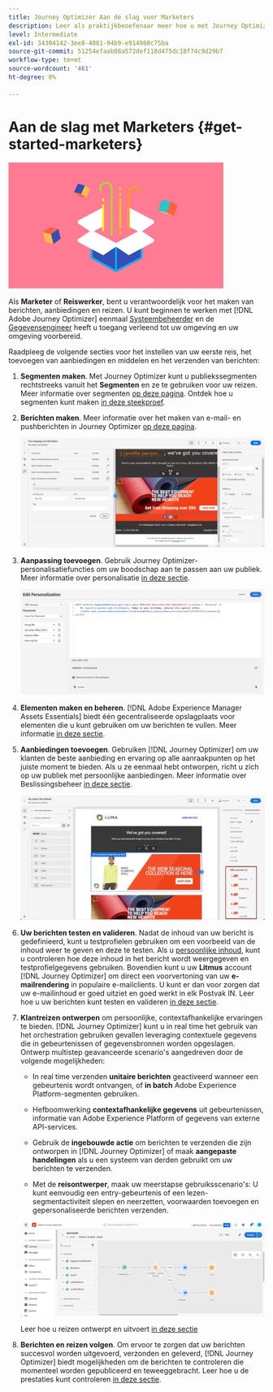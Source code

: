 ```yaml
---
title: Journey Optimizer Aan de slag voor Marketers
description: Leer als praktijkbeoefenaar meer hoe u met Journey Optimizer kunt werken
level: Intermediate
exl-id: 34304142-3ee8-4081-94b9-e914968c75ba
source-git-commit: 51254efaab08a572def118d475dc18f74c9d29b7
workflow-type: tm+mt
source-wordcount: '461'
ht-degree: 0%

---
```


# Aan de slag met Marketers {#get-started-marketers}

![markeerteken](assets/do-not-localize/user-3.png)

Als **Marketer** of **Reiswerker**, bent u verantwoordelijk voor het maken van berichten, aanbiedingen en reizen. U kunt beginnen te werken met [!DNL Adobe Journey Optimizer] eenmaal [Systeembeheerder](administrator.md) en de [Gegevensengineer](data-engineer.md) heeft u toegang verleend tot uw omgeving en uw omgeving voorbereid.

Raadpleeg de volgende secties voor het instellen van uw eerste reis, het toevoegen van aanbiedingen en middelen en het verzenden van berichten:

1. **Segmenten maken**. Met Journey Optimizer kunt u publiekssegmenten rechtstreeks vanuit het **Segmenten** en ze te gebruiken voor uw reizen.  Meer informatie over segmenten [op deze pagina](../../segment/about-segments.md). Ontdek hoe u segmenten kunt maken [in deze steekproef](../../segment/creating-a-segment.md).

1. **Berichten maken**. Meer informatie over het maken van e-mail- en pushberichten in Journey Optimizer [op deze pagina](../../messages/create-message.md).

   ![](../../assets/email_designer_7.png)

1. **Aanpassing toevoegen**. Gebruik Journey Optimizer-personalisatiefuncties om uw boodschap aan te passen aan uw publiek. Meer informatie over personalisatie [in deze sectie](../../personalization/personalize.md).

   ![](../../personalization/assets/perso_ee2.png)

1. **Elementen maken en beheren**. [!DNL Adobe Experience Manager Assets Essentials] biedt één gecentraliseerde opslagplaats voor elementen die u kunt gebruiken om uw berichten te vullen. Meer informatie [in deze sectie](../../messages/assets-essentials.md).

1. **Aanbiedingen toevoegen**. Gebruiken [!DNL Journey Optimizer] om uw klanten de beste aanbieding en ervaring op alle aanraakpunten op het juiste moment te bieden. Als u ze eenmaal hebt ontworpen, richt u zich op uw publiek met persoonlijke aanbiedingen. Meer informatie over Beslissingsbeheer [in deze sectie](../../offers/get-started/starting-offer-decisioning.md).

   ![](../../assets/offers-e2e-offers-displayed.png)

1. **Uw berichten testen en valideren**. Nadat de inhoud van uw bericht is gedefinieerd, kunt u testprofielen gebruiken om een voorbeeld van de inhoud weer te geven en deze te testen. Als u [persoonlijke inhoud](../../personalization/personalize.md), kunt u controleren hoe deze inhoud in het bericht wordt weergegeven en testprofielgegevens gebruiken. Bovendien kunt u uw **Litmus** account [!DNL Journey Optimizer] om direct een voorvertoning van uw **e-mailrendering** in populaire e-mailclients. U kunt er dan voor zorgen dat uw e-mailinhoud er goed uitziet en goed werkt in elk Postvak IN. Leer hoe u uw berichten kunt testen en valideren [in deze sectie](../../messages/preview.md).

1. **Klantreizen ontwerpen** om persoonlijke, contextafhankelijke ervaringen te bieden. [!DNL Journey Optimizer] kunt u in real time het gebruik van het orchestration gebruiken gevallen leveraging contextuele gegevens die in gebeurtenissen of gegevensbronnen worden opgeslagen. Ontwerp multistep geavanceerde scenario&#39;s aangedreven door de volgende mogelijkheden:

   * In real time verzenden **unitaire berichten** geactiveerd wanneer een gebeurtenis wordt ontvangen, of **in batch** Adobe Experience Platform-segmenten gebruiken.

   * Hefboomwerking **contextafhankelijke gegevens** uit gebeurtenissen, informatie van Adobe Experience Platform of gegevens van externe API-services.

   * Gebruik de **ingebouwde actie** om berichten te verzenden die zijn ontworpen in [!DNL Journey Optimizer] of maak **aangepaste handelingen** als u een systeem van derden gebruikt om uw berichten te verzenden.

   * Met de **reisontwerper**, maak uw meerstapse gebruiksscenario&#39;s: U kunt eenvoudig een entry-gebeurtenis of een lezen-segmentactiviteit slepen en neerzetten, voorwaarden toevoegen en gepersonaliseerde berichten verzenden.

   ![](../../assets/copy-paste3.png)

   Leer hoe u reizen ontwerpt en uitvoert [in deze sectie](../../building-journeys/journey-gs.md)

1. **Berichten en reizen volgen**. Om ervoor te zorgen dat uw berichten succesvol worden uitgevoerd, verzonden en geleverd, [!DNL Journey Optimizer] biedt mogelijkheden om de berichten te controleren die momenteel worden gepubliceerd en teweeggebracht. Leer hoe u de prestaties kunt controleren [in deze sectie](../../messages/message-monitoring.md).
